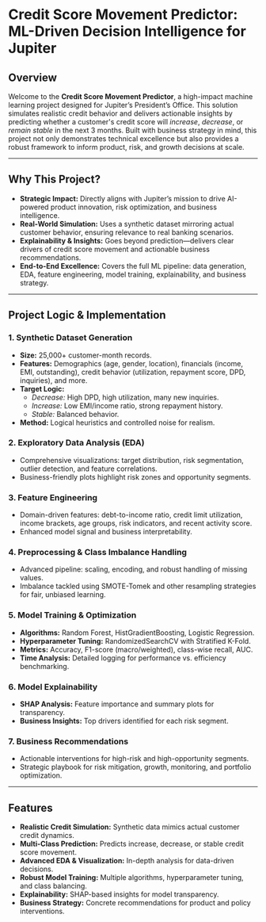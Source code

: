 # Credit Score Movement Predictor: ML-Driven Decision Intelligence for Jupiter

## Overview

Welcome to the **Credit Score Movement Predictor**, a high-impact machine learning project designed for Jupiter’s President’s Office. This solution simulates realistic credit behavior and delivers actionable insights by predicting whether a customer's credit score will *increase*, *decrease*, or *remain stable* in the next 3 months. Built with business strategy in mind, this project not only demonstrates technical excellence but also provides a robust framework to inform product, risk, and growth decisions at scale.

---

## Why This Project?

- **Strategic Impact:** Directly aligns with Jupiter’s mission to drive AI-powered product innovation, risk optimization, and business intelligence.
- **Real-World Simulation:** Uses a synthetic dataset mirroring actual customer behavior, ensuring relevance to real banking scenarios.
- **Explainability & Insights:** Goes beyond prediction—delivers clear drivers of credit score movement and actionable business recommendations.
- **End-to-End Excellence:** Covers the full ML pipeline: data generation, EDA, feature engineering, model training, explainability, and business strategy.

---

## Project Logic & Implementation

### 1. **Synthetic Dataset Generation**
- **Size:** 25,000+ customer-month records.
- **Features:** Demographics (age, gender, location), financials (income, EMI, outstanding), credit behavior (utilization, repayment score, DPD, inquiries), and more.
- **Target Logic:** 
  - *Decrease:* High DPD, high utilization, many new inquiries.
  - *Increase:* Low EMI/income ratio, strong repayment history.
  - *Stable:* Balanced behavior.
- **Method:** Logical heuristics and controlled noise for realism.

### 2. **Exploratory Data Analysis (EDA)**
- Comprehensive visualizations: target distribution, risk segmentation, outlier detection, and feature correlations.
- Business-friendly plots highlight risk zones and opportunity segments.

### 3. **Feature Engineering**
- Domain-driven features: debt-to-income ratio, credit limit utilization, income brackets, age groups, risk indicators, and recent activity score.
- Enhanced model signal and business interpretability.

### 4. **Preprocessing & Class Imbalance Handling**
- Advanced pipeline: scaling, encoding, and robust handling of missing values.
- Imbalance tackled using SMOTE-Tomek and other resampling strategies for fair, unbiased learning.

### 5. **Model Training & Optimization**
- **Algorithms:** Random Forest, HistGradientBoosting, Logistic Regression.
- **Hyperparameter Tuning:** RandomizedSearchCV with Stratified K-Fold.
- **Metrics:** Accuracy, F1-score (macro/weighted), class-wise recall, AUC.
- **Time Analysis:** Detailed logging for performance vs. efficiency benchmarking.

### 6. **Model Explainability**
- **SHAP Analysis:** Feature importance and summary plots for transparency.
- **Business Insights:** Top drivers identified for each risk segment.

### 7. **Business Recommendations**
- Actionable interventions for high-risk and high-opportunity segments.
- Strategic playbook for risk mitigation, growth, monitoring, and portfolio optimization.

---

## Features

- **Realistic Credit Simulation:** Synthetic data mimics actual customer credit dynamics.
- **Multi-Class Prediction:** Predicts increase, decrease, or stable credit score movement.
- **Advanced EDA & Visualization:** In-depth analysis for data-driven decisions.
- **Robust Model Training:** Multiple algorithms, hyperparameter tuning, and class balancing.
- **Explainability:** SHAP-based insights for model transparency.
- **Business Strategy:** Concrete recommendations for product and policy interventions.


